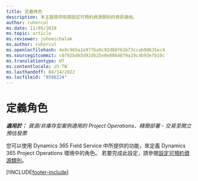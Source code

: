 ```yaml
---
title: 定義角色
description: 本主題提供有關設定可預約資源類別的資訊連結。
author: ruhercul
ms.date: 11/05/2020
ms.topic: article
ms.reviewer: johnmichalak
ms.author: ruhercul
ms.openlocfilehash: 4e8c965a1a977ba9c92d80f61b73ccab98635ec4
ms.sourcegitcommit: c0792bd65d92db25e0e8864879a19c4b93efb10c
ms.translationtype: HT
ms.contentlocale: zh-TW
ms.lasthandoff: 04/14/2022
ms.locfileid: "8596224"
---
```

# <a name="define-roles"></a>定義角色

_**適用於：** 資源/非庫存型案例適用的 Project Operations、精簡部署 - 交易至開立預估發票_

您可以使用 Dynamics 365 Field Service 中所提供的功能，來定義 Dynamics 365 Project Operations 環境中的角色。 若要完成此設定，請參閱[設定可預約資源類別](/dynamics365/field-service/set-up-bookable-resource-categories)。


[!INCLUDE[footer-include](../includes/footer-banner.md)]
